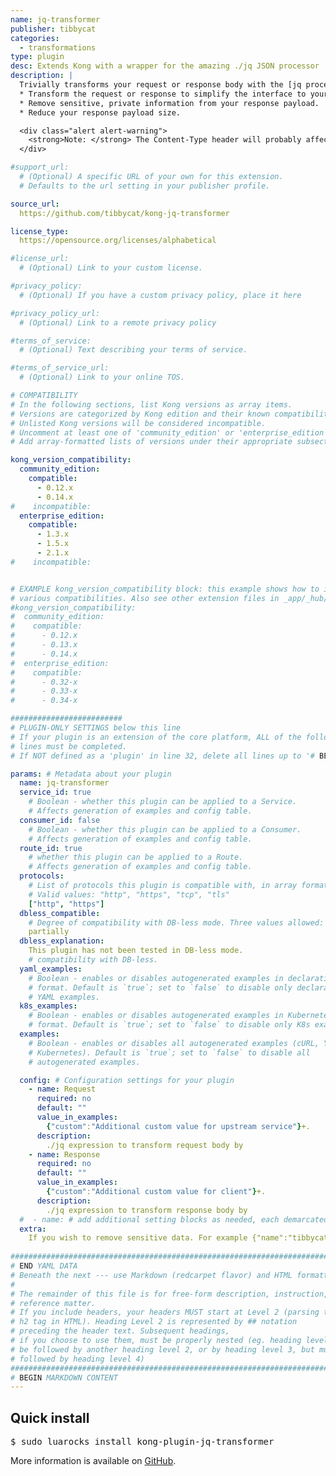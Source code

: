 ```yaml
---
name: jq-transformer
publisher: tibbycat
categories:
  - transformations
type: plugin
desc: Extends Kong with a wrapper for the amazing ./jq JSON processor
description: |
  Trivially transforms your request or response body with the [jq processor](https://stedolan.github.io/jq/) if the JSON payloads are slightly misaligned, without modifying code in your end service:
  * Transform the request or response to simplify the interface to your end service (for example, Confluent's Kafka REST proxy)
  * Remove sensitive, private information from your response payload.
  * Reduce your response payload size.

  <div class="alert alert-warning">
    <strong>Note: </strong> The Content-Type header will probably affect your results (`application/.*json` is probably the safest).
  </div>

#support_url:
  # (Optional) A specific URL of your own for this extension.
  # Defaults to the url setting in your publisher profile.

source_url:
  https://github.com/tibbycat/kong-jq-transformer

license_type:
  https://opensource.org/licenses/alphabetical

#license_url:
  # (Optional) Link to your custom license.

#privacy_policy:
  # (Optional) If you have a custom privacy policy, place it here

#privacy_policy_url:
  # (Optional) Link to a remote privacy policy

#terms_of_service:
  # (Optional) Text describing your terms of service.

#terms_of_service_url:
  # (Optional) Link to your online TOS.

# COMPATIBILITY
# In the following sections, list Kong versions as array items.
# Versions are categorized by Kong edition and their known compatibility.
# Unlisted Kong versions will be considered incompatible.
# Uncomment at least one of 'community_edition' or 'enterprise_edition'.
# Add array-formatted lists of versions under their appropriate subsection.

kong_version_compatibility:
  community_edition:
    compatible:
      - 0.12.x
      - 0.14.x
#    incompatible:
  enterprise_edition:
    compatible:
      - 1.3.x
      - 1.5.x
      - 2.1.x
#    incompatible:


# EXAMPLE kong_version_compatibility block: this example shows how to indicate
# various compatibilities. Also see other extension files in _app/_hub/ for more examples.
#kong_version_compatibility:
#  community_edition:
#    compatible:
#      - 0.12.x
#      - 0.13.x
#      - 0.14.x
#  enterprise_edition:
#    compatible:
#      - 0.32-x
#      - 0.33-x
#      - 0.34-x

#########################
# PLUGIN-ONLY SETTINGS below this line
# If your plugin is an extension of the core platform, ALL of the following
# lines must be completed.
# If NOT defined as a 'plugin' in line 32, delete all lines up to '# BEGIN MARKDOWN CONTENT'

params: # Metadata about your plugin
  name: jq-transformer
  service_id: true 
    # Boolean - whether this plugin can be applied to a Service.
    # Affects generation of examples and config table.
  consumer_id: false
    # Boolean - whether this plugin can be applied to a Consumer.
    # Affects generation of examples and config table.
  route_id: true
    # whether this plugin can be applied to a Route.
    # Affects generation of examples and config table.
  protocols:
    # List of protocols this plugin is compatible with, in array format.
    # Valid values: "http", "https", "tcp", "tls"
    ["http", "https"]
  dbless_compatible:
    # Degree of compatibility with DB-less mode. Three values allowed:
    partially
  dbless_explanation:
    This plugin has not been tested in DB-less mode.
    # compatibility with DB-less.
  yaml_examples:
    # Boolean - enables or disables autogenerated examples in declarative YAML
    # format. Default is `true`; set to `false` to disable only declarative
    # YAML examples.
  k8s_examples:
    # Boolean - enables or disables autogenerated examples in Kubernetes YAML
    # format. Default is `true`; set to `false` to disable only K8s examples.
  examples:
    # Boolean - enables or disables all autogenerated examples (cURL, YAML, and
    # Kubernetes). Default is `true`; set to `false` to disable all
    # autogenerated examples.

  config: # Configuration settings for your plugin
    - name: Request
      required: no
      default: ""
      value_in_examples:
        {"custom":"Additional custom value for upstream service"}+.
      description:
        ./jq expression to transform request body by
    - name: Response
      required: no
      default: ""
      value_in_examples:
        {"custom":"Additional custom value for client"}+.
      description:
        ./jq expression to transform response body by
  #  - name: # add additional setting blocks as needed, each demarcated by -
  extra:
    If you wish to remove sensitive data. For example {"name":"tibbycat","sex":"male"}, you could transform this by the expression {"name":.name}
    
###############################################################################
# END YAML DATA
# Beneath the next --- use Markdown (redcarpet flavor) and HTML formatting only.
#
# The remainder of this file is for free-form description, instruction, and
# reference matter.
# If you include headers, your headers MUST start at Level 2 (parsing to
# h2 tag in HTML). Heading Level 2 is represented by ## notation
# preceding the header text. Subsequent headings,
# if you choose to use them, must be properly nested (eg. heading level 2 may
# be followed by another heading level 2, or by heading level 3, but must NOT be
# followed by heading level 4)
###############################################################################
# BEGIN MARKDOWN CONTENT
---
```

<h2>Quick install</h2>
<pre>
$ sudo luarocks install kong-plugin-jq-transformer
</pre>

More information is available on [GitHub](https://github.com/tibbycat/kong-jq-transformer).
